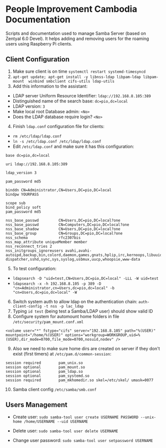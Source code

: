 # People Improvement Cambodia Documentation

Scripts and documentation used to manage Samba Server (based on Zentyal 6.0 Devel). It helps adding and removing users for the roaming users using Raspberry Pi clients.

## Client Configuration

1. Make sure client is on time `systemctl restart systemd-timesyncd`
2. `apt-get update; apt-get install -y libnss-ldap libpam-ldap libpam-mount  winbind smbclient cifs-utils ldap-utils`
3. Add this information to the assistant: 
- LDAP server Uniform Resource Identifier: `ldap://192.168.8.105:389`
- Distinguished name of the search base: `dc=pio,dc=local`
- LDAP version: `3`
- Make local root Database admin: `<No>`
- Does the LDAP database require login?  `<No>`
4. Finish `ldap.conf` configuration file for clients:
- `rm /etc/ldap/ldap.conf`
- `ln -s /etc/ldap.conf /etc/ldap/ldap.conf`
- Edit `/etc/ldap.conf` and make sure it has this configuration:
```
base dc=pio,dc=local

uri ldap://192.168.8.105:389

ldap_version 3

pam_password md5

binddn CN=Administrator,CN=Users,DC=pio,DC=local
bindpw YOURPASS

scope sub
bind_policy soft
pam_password md5

nss_base_passwd         CN=Users,DC=pio,DC=local?one
nss_base_passwd         CN=Computers,DC=pio,DC=local?one
nss_base_shadow         CN=Users,DC=pio,DC=local?one
nss_base_group          CN=Groups,DC=pio,DC=local?one
nss_schema              rfc2307bis
nss_map_attribute uniqueMember member
nss_reconnect_tries 2
nss_initgroups_ignoreusers avahi,avahi-autoipd,backup,bin,colord,daemon,games,gnats,hplip,irc,kernoops,libuuid,lightdm,list,lp,mail,man,messagebus,news,proxy,pulse,root,rtkit,saned,speech-dispatcher,sshd,sync,sys,syslog,usbmux,uucp,whoopsie,www-data
```
5. To test configuration:
- `ldapsearch -D "uid=test,CN=Users,DC=pio,DC=local" -LLL -W uid=test`
- `ldapsearch -x -h 192.168.8.105 -p 389 -D "cn=Administrator,cn=Users,dc=pio,dc=local" -b "cn=Users,dc=pio,dc=local" -W`
6. Switch system auth to allow ldap on the authentication chain:
`auth-client-config -t nss -p lac_ldap`
7. Typing `id test` (being test a Samba/LDAP user) should show valid ID
8. Configure system for automount home folders in file `/etc/security/pam_mount.conf.xml`
```
<volume user="*" fstype="cifs" server="192.168.8.105" path="%(USER)" mountpoint="/home/%(USER)" options="workgroup=WORKGROUP,uid=%(USER),dir_mode=0700,file_mode=0700,nosuid,nodev" />
```
9. Also we need to make sure home dirs are created on server if they don't exist (first timers) at `/etc/pam.d/common-session`:
```
session required        pam_unix.so
session optional        pam_mount.so
session optional        pam_ldap.so
session optional        pam_systemd.so
session required        pam_mkhomedir.so skel=/etc/skel/ umask=0077
```
10. Samba client config `/etc/samba/smb.conf`



## Users Management

- Create user:
`sudo samba-tool user create USERNAME PASSWORD --unix-home /home/USERNAME --uid USERNAME`

- Delete user:
`sudo samba-tool user delete USERNAME`

- Change user password: 
`sudo samba-tool user setpassword USERNAME`

